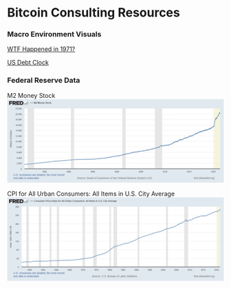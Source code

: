 # Bitcoin Consulting Resources

### Macro Environment Visuals
[WTF Happened in 1971?](https://wtfhappenedin1971.com/)

[US Debt Clock](https://www.usdebtclock.org/)

### Federal Reserve Data
M2 Money Stock
![M2 Money Stock](/Resources/M2_FRED_Data.png)

CPI for All Urban Consumers: All Items in U.S. City Average
![CPI](/Resources/CPI_Data.png)

